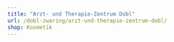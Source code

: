 ```yaml
---
title: "Arzt- und Therapie-Zentrum Dobl"
url: /dobl-zwaring/arzt-und-therapie-zentrum-dobl/
shop: Kosmetik
---
```

